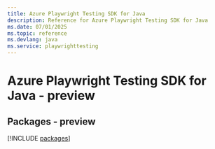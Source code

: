 ```yaml
---
title: Azure Playwright Testing SDK for Java
description: Reference for Azure Playwright Testing SDK for Java
ms.date: 07/01/2025
ms.topic: reference
ms.devlang: java
ms.service: playwrighttesting
---
```

# Azure Playwright Testing SDK for Java - preview
## Packages - preview
[!INCLUDE [packages](playwright-testing-index.md)]